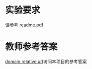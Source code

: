 # 实验要求
请参考 [readme.pdf](./readme.pdf)  

# 教师参考答案
[domain relative url](engintime/cp-vscode/teachers-packet/Lab10.git)访问本项目的参考答案